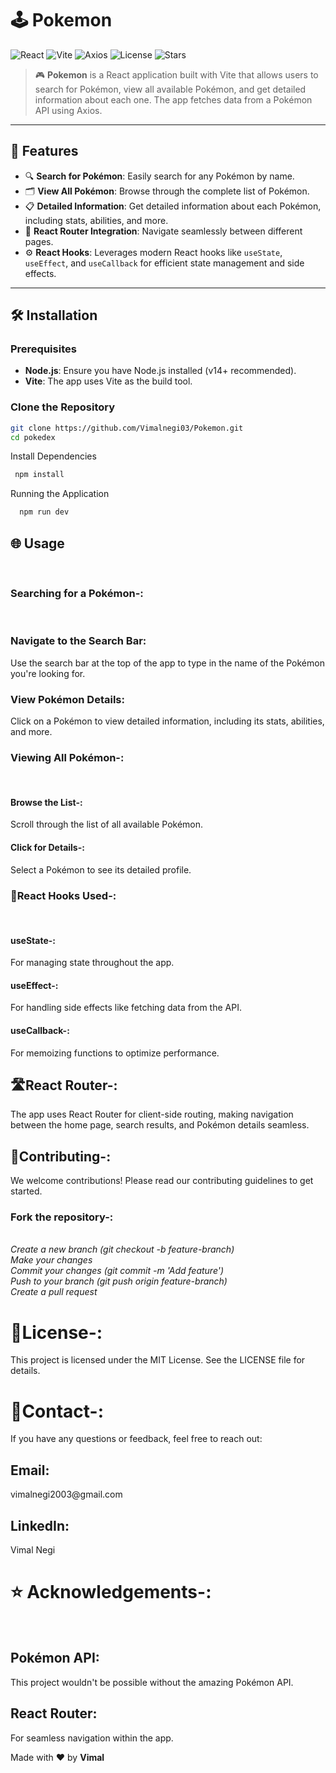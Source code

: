 # 🕹️ Pokemon

![React](https://img.shields.io/badge/React-18.2.0-blue?style=flat-square)
![Vite](https://img.shields.io/badge/Vite-4.0.0-yellow?style=flat-square)
![Axios](https://img.shields.io/badge/Axios-0.27.2-green?style=flat-square)
![License](https://img.shields.io/github/license/yourusername/pokedex?style=flat-square)
![Stars](https://img.shields.io/github/stars/yourusername/pokedex?style=flat-square)

> 🎮 **Pokemon** is a React application built with Vite that allows users to search for Pokémon, view all available Pokémon, and get detailed information about each one. The app fetches data from a Pokémon API using Axios.

---

## 🚀 Features

- 🔍 **Search for Pokémon**: Easily search for any Pokémon by name.
- 🗂️ **View All Pokémon**: Browse through the complete list of Pokémon.
- 📋 **Detailed Information**: Get detailed information about each Pokémon, including stats, abilities, and more.
- 🧩 **React Router Integration**: Navigate seamlessly between different pages.
- ⚙️ **React Hooks**: Leverages modern React hooks like `useState`, `useEffect`, and `useCallback` for efficient state management and side effects.

---

## 🛠️ Installation

### Prerequisites

- **Node.js**: Ensure you have Node.js installed (v14+ recommended).
- **Vite**: The app uses Vite as the build tool.

### Clone the Repository

```bash
git clone https://github.com/Vimalnegi03/Pokemon.git
cd pokedex
```
Install Dependencies

```bash
 npm install
```



Running the Application

```bash
  npm run dev
```

<h2>🌐 Usage</h2><br/>
<h3>Searching for a Pokémon-:</h3><br/>
<h3>Navigate to the Search Bar:</h3> Use the search bar at the top of the app to type in the name of the Pokémon you're looking for.<br/>
<h3>View Pokémon Details:</h3> Click on a Pokémon to view detailed information, including its stats, abilities, and more.<br/>

<h3>Viewing All Pokémon-:</h3><br/>
<h4>Browse the List-:</h4> Scroll through the list of all available Pokémon.<br/>
<h4>Click for Details-:</h4> Select a Pokémon to see its detailed profile.<br/>

 <h3>🔄React Hooks Used-:</h3><br/>
<h4>useState-:</h4> For managing state throughout the app.<br/>
<h4>useEffect-:</h4> For handling side effects like fetching data from the API.<br/>
<h4>useCallback-:</h4> For memoizing functions to optimize performance.<br/>

 <h2>🛣️React Router-:</h2>
The app uses React Router for client-side routing, making navigation between the home page, search results, and Pokémon details seamless.<br/>

<h2>👥Contributing-:</h2>
We welcome contributions! Please read our contributing guidelines to get started.<br/>

<h3>Fork the repository-:</h3><br/>
<i>Create a new branch (git checkout -b feature-branch)<br/>
Make your changes<br/>
Commit your changes (git commit -m 'Add feature')<br/>
Push to your branch (git push origin feature-branch)<br/>
Create a pull request</i><br/>

 <h1>📜License-:</h1>
This project is licensed under the MIT License. See the LICENSE file for details.<br/>

 <h1>💬Contact-:</h1>
If you have any questions or feedback, feel free to reach out:<br/>

<h2>Email:</h2>vimalnegi2003@gmail.com<br/>
<h2>LinkedIn:</h2>Vimal Negi<br/>


 <h1>⭐ Acknowledgements-:</h1><br/>
<h2>Pokémon API:</h2> This project wouldn't be possible without the amazing Pokémon API.<br/>
<h2>React Router:</h2> For seamless navigation within the app.<br/>


Made with ❤️ by  <b>Vimal</b>
